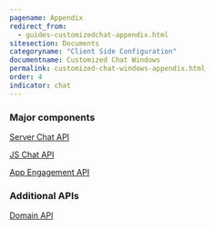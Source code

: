 ```yaml
---
pagename: Appendix
redirect_from:
  - guides-customizedchat-appendix.html
sitesection: Documents
categoryname: "Client Side Configuration"
documentname: Customized Chat Windows
permalink: customized-chat-windows-appendix.html
order: 4
indicator: chat
---
```


### Major components

[Server Chat API](consumer-experience-server-chat-getting-started.html)

[JS Chat API](consumer-experience-javascript-chat-getting-started.html)

[App Engagement API](rt-interactions-app-engagement-overview.html)

### Additional APIs

[Domain API](agent-domain-domain-api.html)
